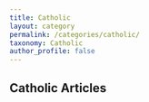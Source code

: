 ```yaml
---
title: Catholic
layout: category
permalink: /categories/catholic/
taxonomy: Catholic
author_profile: false
---
```


## Catholic  Articles
